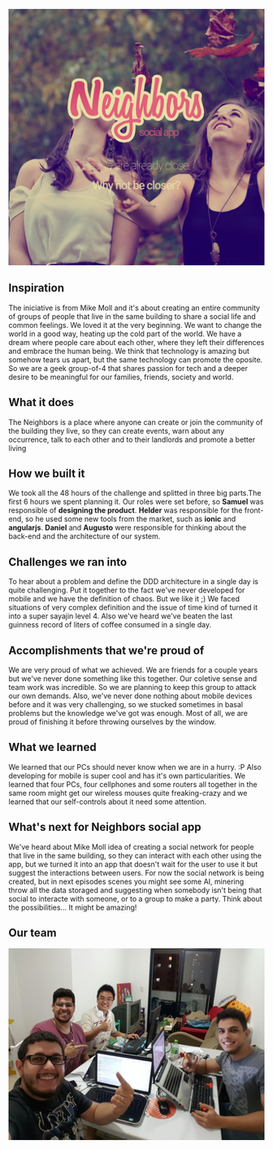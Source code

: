 ![alt tag](https://raw.githubusercontent.com/felizi/vhck/master/design/splash_screen.jpg)

## Inspiration
The iniciative is from Mike Moll and it's about creating an entire community of groups of people that live in the same building to share a social life and common feelings. We loved it at the very beginning. We want to change the world in a good way, heating up the cold part of the world. We have a dream where people care about each other, where they left their differences and embrace the human being. We think that technology is amazing but somehow tears us apart, but the same technology can promote the oposite. So we are a geek group-of-4 that shares
passion for tech and a deeper desire to be meaningful for our families, friends, society and world.

## What it does
The Neighbors is a place where anyone can create or join the community of the building they live, so they can create events, warn about any occurrence, talk to each other and to their landlords and promote a better living

## How we built it
We took all the 48 hours of the challenge and splitted in three big parts.The first 6 hours we spent planning it. Our roles were set before, so **Samuel** was responsible of **designing the product**. **Helder** was responsible for the front-end, so he used some new tools from the market, such as **ionic** and **angularjs**. **Daniel** and **Augusto** were responsible for thinking about the back-end and the architecture of our system.

## Challenges we ran into
To hear about a problem and define the DDD architecture in a single day is quite challenging. Put it together to the fact we've never developed for mobile and we have the definition of chaos. But we like it ;) We faced situations of very complex definition and the issue of time kind of turned it into a super sayajin level 4. Also we've heard we've beaten the last guinness record of liters of coffee consumed in a single day.

## Accomplishments that we're proud of
We are very proud of what we achieved. We are friends for a couple years but we've never done something like this together. Our coletive sense and team work was incredible. So we are planning to keep this group to attack our own demands. Also, we've never done nothing about mobile devices before and it was very challenging, so we stucked sometimes in basal problems but the knowledge we've got was enough. Most of all, we are proud of finishing it before throwing ourselves by the window.

## What we learned
We learned that our PCs should never know when we are in a hurry. :P Also developing for mobile is super cool and has it's own particularities. We learned that four PCs, four cellphones and some routers all together in the same room might get our wireless mouses quite freaking-crazy and we learned that our self-controls about it need some attention. 

## What's next for Neighbors social app
We've heard about Mike Moll idea of creating a social network for people that live in the same building, so they can interact with each other using the app, but we turned it into an app that doesn't wait for the user to use it but suggest the interactions between users. For now the social network is being created, but in next episodes scenes you might see some AI, minering throw all the data storaged and suggesting when somebody isn't being that social to interacte with someone, or to a group to make a party. Think about the possibilities... It might be amazing!

## Our team
![alt tag](https://raw.githubusercontent.com/felizi/vhck/master/team/team.jpg)
